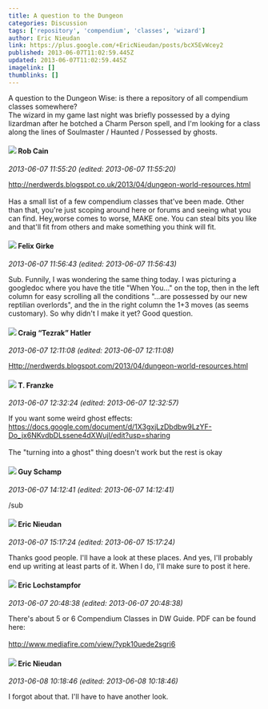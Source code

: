 ```yaml
---
title: A question to the Dungeon
categories: Discussion
tags: ['repository', 'compendium', 'classes', 'wizard']
author: Eric Nieudan
link: https://plus.google.com/+EricNieudan/posts/bcX5EvWcey2
published: 2013-06-07T11:02:59.445Z
updated: 2013-06-07T11:02:59.445Z
imagelink: []
thumblinks: []
---
```


A question to the Dungeon Wise: is there a repository of all compendium classes somewhere?<br />The wizard in my game last night was briefly possessed by a dying lizardman after he botched a Charm Person spell, and I&#39;m looking for a class along the lines of Soulmaster / Haunted / Possessed by ghosts.
<div id='comment z12atflwlwvmgfxyi04cjzn4rrbownuzzeg'>
  <h4><img src='{{site.baseurl}}//images/avatars/109642651284569232843_photo.jpg'> Rob Cain</h4>
      <p><cite>2013-06-07 11:55:20 (edited: 2013-06-07 11:55:20)</cite></p>
        <p><a href="http://nerdwerds.blogspot.co.uk/2013/04/dungeon-world-resources.html" class="ot-anchor">http://nerdwerds.blogspot.co.uk/2013/04/dungeon-world-resources.html</a> <br /><br />Has a small list of a few compendium classes that&#39;ve been made. Other than that, you&#39;re just scoping around here or forums and seeing what you can find. Hey,worse comes to worse, MAKE one. You can steal bits you like and that&#39;ll fit from others and make something you think will fit.</p>
</div>
        

<div id='comment z12atflwlwvmgfxyi04cjzn4rrbownuzzeg'>
  <h4><img src='{{site.baseurl}}//images/avatars/117766372273638041905_photo.jpg'> Felix Girke</h4>
      <p><cite>2013-06-07 11:56:43 (edited: 2013-06-07 11:56:43)</cite></p>
        <p>Sub. Funnily, I was wondering the same thing today. I was picturing a googledoc where you have the title &quot;When You...&quot; on the top, then in the left column for easy scrolling all the conditions &quot;...are possessed by our new reptilian overlords&quot;, and the in the right column the 1+3 moves (as seems customary). So why didn&#39;t I make it yet? Good question. </p>
</div>
        

<div id='comment z12atflwlwvmgfxyi04cjzn4rrbownuzzeg'>
  <h4><img src='{{site.baseurl}}//images/avatars/117531240065733623677_photo.jpg'> Craig “Tezrak” Hatler</h4>
      <p><cite>2013-06-07 12:11:08 (edited: 2013-06-07 12:11:08)</cite></p>
        <p><a href="http://nerdwerds.blogspot.com/2013/04/dungeon-world-resources.html" class="ot-anchor">Http://nerdwerds.blogspot.com/2013/04/dungeon-world-resources.html</a></p>
</div>
        

<div id='comment z12atflwlwvmgfxyi04cjzn4rrbownuzzeg'>
  <h4><img src='{{site.baseurl}}//images/avatars/110330901807759406775_photo.jpg'> T. Franzke</h4>
      <p><cite>2013-06-07 12:32:24 (edited: 2013-06-07 12:32:57)</cite></p>
        <p>If you want some weird ghost effects: <br /><a href="https://docs.google.com/document/d/1X3gxjLzDbdbw9LzYF-Do_jx6NKvdbDLssene4dXWujI/edit?usp=sharing" class="ot-anchor">https://docs.google.com/document/d/1X3gxjLzDbdbw9LzYF-Do_jx6NKvdbDLssene4dXWujI/edit?usp=sharing</a> <br /><br />The &quot;turning into a ghost&quot; thing doesn&#39;t work but the rest is okay</p>
</div>
        

<div id='comment z12atflwlwvmgfxyi04cjzn4rrbownuzzeg'>
  <h4><img src='{{site.baseurl}}//images/avatars/106780309811199652727_photo.jpg'> Guy Schamp</h4>
      <p><cite>2013-06-07 14:12:41 (edited: 2013-06-07 14:12:41)</cite></p>
        <p>/sub</p>
</div>
        

<div id='comment z12atflwlwvmgfxyi04cjzn4rrbownuzzeg'>
  <h4><img src='{{site.baseurl}}//images/avatars/112928858730524882505_photo.jpg'> Eric Nieudan</h4>
      <p><cite>2013-06-07 15:17:24 (edited: 2013-06-07 15:17:24)</cite></p>
        <p>Thanks good people. I&#39;ll have a look at these places. And yes, I&#39;ll probably end up writing at least parts of it. When I do, I&#39;ll make sure to post it here.</p>
</div>
        

<div id='comment z12atflwlwvmgfxyi04cjzn4rrbownuzzeg'>
  <h4><img src='{{site.baseurl}}//images/avatars/104811112088336879051_photo.jpg'> Eric Lochstampfor</h4>
      <p><cite>2013-06-07 20:48:38 (edited: 2013-06-07 20:48:38)</cite></p>
        <p>There&#39;s about 5 or 6 Compendium Classes in DW Guide. PDF can be found here:<br /><br /><a href="http://www.mediafire.com/view/?ypk10uede2sgri6" class="ot-anchor">http://www.mediafire.com/view/?ypk10uede2sgri6</a></p>
</div>
        

<div id='comment z12atflwlwvmgfxyi04cjzn4rrbownuzzeg'>
  <h4><img src='{{site.baseurl}}//images/avatars/112928858730524882505_photo.jpg'> Eric Nieudan</h4>
      <p><cite>2013-06-08 10:18:46 (edited: 2013-06-08 10:18:46)</cite></p>
        <p>I forgot about that. I&#39;ll have to have another look.</p>
</div>
        